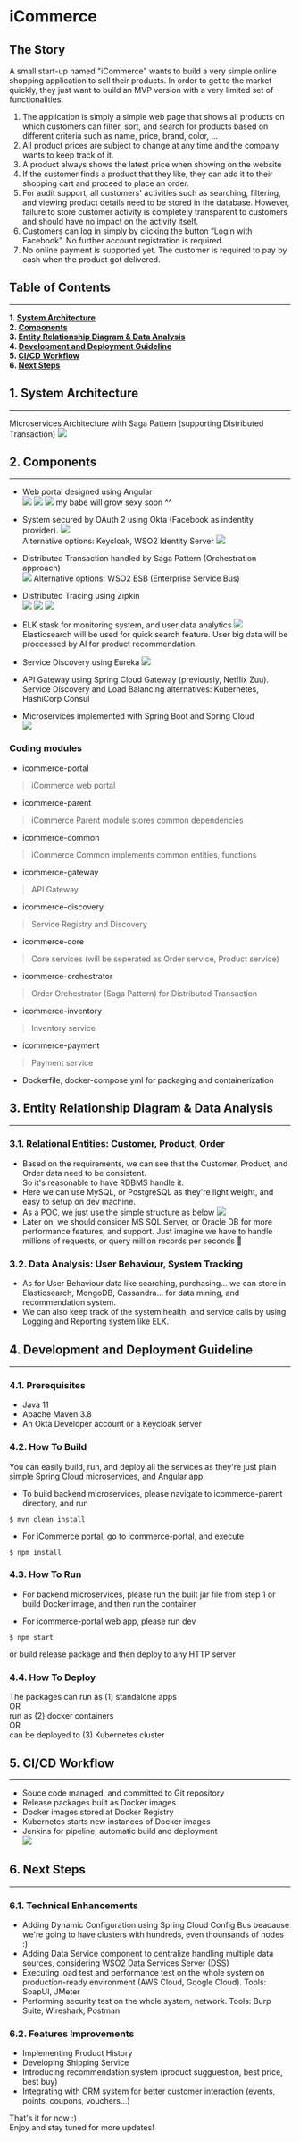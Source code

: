 # iCommerce  

## The Story  
A small start-up named "iCommerce" wants to build a very simple online shopping application to sell their products. 
In order to get to the market quickly, they just want to build an MVP version with a very limited set of functionalities:
1. The application is simply a simple web page that shows all products on which customers can filter, sort, and search for products based on different criteria such as name, price, brand, color, ...
2. All product prices are subject to change at any time and the company wants to keep track of it.
3. A product always shows the latest price when showing on the website 
4. If the customer finds a product that they like, they can add it to their shopping cart and proceed to place an order.
5. For audit support, all customers' activities such as searching, filtering, and viewing product details need to be stored in the database. However, failure to store customer activity is completely transparent to customers and should have no impact on the activity itself.
6. Customers can log in simply by clicking the button “Login with Facebook”. No further account registration is required.
7. No online payment is supported yet. The customer is required to pay by cash when the product got delivered.


## Table of Contents  
---  
**1. [System Architecture](#1-system-architecture)**<br>
**2. [Components](#2-components)**<br>
**3. [Entity Relationship Diagram & Data Analysis](#3-entity-relationship-diagram-&-data-analysis)**<br>
**4. [Development and Deployment Guideline](#4-development-and-deployment-guideline)**<br>
**5. [CI/CD Workflow](#5-cicd-workflow)**<br>
**6. [Next Steps](#6-next-steps)**<br>

## 1. System Architecture  
---  
Microservices Architecture with Saga Pattern (supporting Distributed Transaction)
![](doc/iCommerce-SoftwareArchitectureDiagram.svg)

## 2. Components  
---  
+ Web portal designed using Angular  
![](doc/iCommerce-2-Login-w-Facebook.PNG)
![](doc/iCommerce-3-LoggedIn.PNG)
![](doc/iCommerce-8-Order-History.PNG)
my babe will grow sexy soon ^^

+ System secured by OAuth 2 using Okta (Facebook as indentity provider). 
![](doc/Okta-IdentityProvider-Facebook.PNG)  
Alternative options: Keycloak, WSO2 Identity Server 
![](doc/Keycloak-IdentityProvider-Facebook.PNG)

+ Distributed Transaction handled by Saga Pattern (Orchestration approach)  
![](doc/saga-orchestration.png)
Alternative options: WSO2 ESB (Enterprise Service Bus)

+ Distributed Tracing using Zipkin  
![](doc/Zipkin-Dependencies-1.PNG)
![](doc/Zipkin-Dependencies-2.PNG)
![](doc/Zipkin-Dependencies-4-Trace.PNG)

+ ELK stask for monitoring system, and user data analytics
![](doc/ELK-capture-3.PNG)
Elasticsearch will be used for quick search feature.
User big data will be proccessed by AI for product recommendation.

+ Service Discovery using Eureka 
![](doc/Eureka-Service-Discovery.PNG)

+ API Gateway using Spring Cloud Gateway (previously, Netflix Zuu).  
Service Discovery and Load Balancing alternatives: Kubernetes, HashiCorp Consul   

+ Microservices implemented with Spring Boot and Spring Cloud  
![](doc/spring-cloud-architecture.jpg)

### Coding modules

+ icommerce-portal  
> iCommerce web portal  
+ icommerce-parent  
> iCommerce Parent module stores common dependencies  
+ icommerce-common  
> iCommerce Common implements common entities, functions  
+ icommerce-gateway  
> API Gateway  
+ icommerce-discovery  
> Service Registry and Discovery  
+ icommerce-core  
> Core services (will be seperated as Order service, Product service)
+ icommerce-orchestrator  
> Order Orchestrator (Saga Pattern) for Distributed Transaction  
+ icommerce-inventory  
> Inventory service  
+ icommerce-payment  
> Payment service  
+ Dockerfile, docker-compose.yml for packaging and containerization  


## 3. Entity Relationship Diagram & Data Analysis
---  
### 3.1. Relational Entities: Customer, Product, Order  
+ Based on the requirements, we can see that the Customer, Product, and Order data need to be consistent.  
So it's reasonable to have RDBMS handle it.  
+ Here we can use MySQL, or PostgreSQL as they're light weight, and easy to setup on dev machine.   
+ As a POC, we just use the simple structure as below 
![](doc/EntityRelationshipDiagram.PNG)
+ Later on, we should consider MS SQL Server, or Oracle DB for more performance features, and support. Just imagine we have to handle millions of requests, or query million records per seconds 🔔

### 3.2. Data Analysis: User Behaviour, System Tracking  
+ As for User Behaviour data like searching, purchasing... we can store in Elasticsearch, MongoDB, Cassandra... for data mining, and recommendation system.
+ We can also keep track of the system health, and service calls by using Logging and Reporting system like ELK.  

## 4. Development and Deployment Guideline
---  

### 4.1. Prerequisites  

+ Java 11  
+ Apache Maven 3.8  
+ An Okta Developer account or a Keycloak server  

### 4.2. How To Build  

You can easily build, run, and deploy all the services as they're just plain simple Spring Cloud microservices, and Angular app.  

+ To build backend microservices, please navigate to icommerce-parent directory, and run
```
$ mvn clean install
```

+ For iCommerce portal, go to icommerce-portal, and execute  
```
$ npm install
```

### 4.3. How To Run  

+ For backend microservices, please run the built jar file from step 1
or
build Docker image, and then run the container  

+ For icommerce-portal web app, please run dev
```
$ npm start
```
or build release package and then deploy to any HTTP server  

### 4.4. How To Deploy   

The packages can run as (1) standalone apps  
OR  
run as (2) docker containers  
OR  
can be deployed to (3) Kubernetes cluster  


## 5. CI/CD Workflow
---  
+ Souce code managed, and committed to Git repository  
+ Release packages built as Docker images  
+ Docker images stored at Docker Registry  
+ Kubernetes starts new instances of Docker images  
+ Jenkins for pipeline, automatic build and deployment  
![](doc/Kubernetes-CICD-using-Jenkins-on-GoogleCloud.png)

## 6. Next Steps  
---  

### 6.1. Technical Enhancements  
+ Adding Dynamic Configuration using Spring Cloud Config Bus beacause we're going to have clusters with hundreds, even thounsands of nodes :)
+ Adding Data Service component to centralize handling multiple data sources, considering WSO2 Data Services Server (DSS)  
+ Executing load test and performance test on the whole system on production-ready environment (AWS Cloud, Google Cloud). Tools: SoapUI, JMeter  
+ Performing security test on the whole system, network.
Tools: Burp Suite, Wireshark, Postman  

### 6.2. Features Improvements 
+ Implementing Product History  
+ Developing Shipping Service  
+ Introducing recommendation system (product sugguestion, best price, best buy)
+ Integrating with CRM system for better customer interaction (events, points, coupons, vouchers...)

That's it for now :)  
Enjoy and stay tuned for more updates!  


